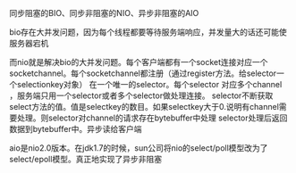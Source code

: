 同步阻塞的BIO、同步非阻塞的NIO、异步非阻塞的AIO


bio存在大并发问题，因为每个线程都要等待服务端响应，并发量大的话还可能使服务器宕机

而nio就是解决bio的大并发问题。每个客户端都有一个socket连接对应一个socketchannel。每个socketchannel都注册（通过register方法。给selector一个selectionkey对象）
在一个唯一的selector。每个selector 对应多个channel ，服务端只用一个selector或者多个selector做处理连接。
selector不断获取select方法的值。值是selectkey的数目。如果selectkey大于0.说明有channel需要处理。则selector对channel的请求存在bytebuffer中处理
selector处理后返回数据到bytebuffer中。异步读给客户端


aio是nio2.0版本。在jdk1.7的时候，sun公司将nio的select/poll模型改为了select/epoll模型。真正地实现了异步非阻塞
